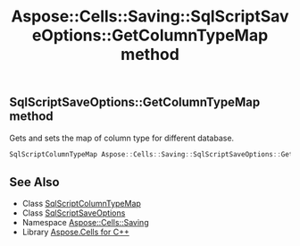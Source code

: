 ﻿---
title: Aspose::Cells::Saving::SqlScriptSaveOptions::GetColumnTypeMap method
linktitle: GetColumnTypeMap
second_title: Aspose.Cells for C++ API Reference
description: 'Aspose::Cells::Saving::SqlScriptSaveOptions::GetColumnTypeMap method. Gets and sets the map of column type for different database in C++.'
type: docs
weight: 800
url: /cpp/aspose.cells.saving/sqlscriptsaveoptions/getcolumntypemap/
---
## SqlScriptSaveOptions::GetColumnTypeMap method


Gets and sets the map of column type for different database.

```cpp
SqlScriptColumnTypeMap Aspose::Cells::Saving::SqlScriptSaveOptions::GetColumnTypeMap()
```

## See Also

* Class [SqlScriptColumnTypeMap](../../sqlscriptcolumntypemap/)
* Class [SqlScriptSaveOptions](../)
* Namespace [Aspose::Cells::Saving](../../)
* Library [Aspose.Cells for C++](../../../)
